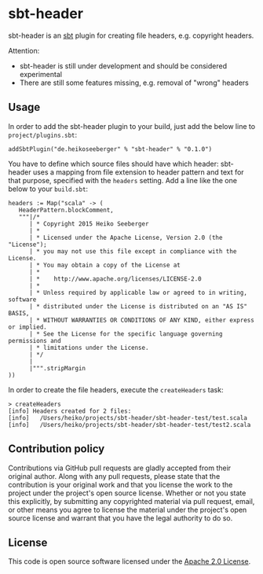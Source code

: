 # sbt-header #

sbt-header is an [sbt](http://www.scala-sbt.org) plugin for creating file headers, e.g. copyright headers.

Attention:
- sbt-header is still under development and should be considered experimental
- There are still some features missing, e.g. removal of "wrong" headers

## Usage

In order to add the sbt-header plugin to your build, just add the below line to `project/plugins.sbt`:

```
addSbtPlugin("de.heikoseeberger" % "sbt-header" % "0.1.0")
```

You have to define which source files should have which header: sbt-header uses a mapping from file extension to
header pattern and text for that purpose, specified with the `headers` setting. Add a line like the one below
to your `build.sbt`:

```
headers := Map("scala" -> (
   HeaderPattern.blockComment,
   """|/*
      | * Copyright 2015 Heiko Seeberger
      | *
      | * Licensed under the Apache License, Version 2.0 (the "License");
      | * you may not use this file except in compliance with the License.
      | * You may obtain a copy of the License at
      | *
      | *    http://www.apache.org/licenses/LICENSE-2.0
      | *
      | * Unless required by applicable law or agreed to in writing, software
      | * distributed under the License is distributed on an "AS IS" BASIS,
      | * WITHOUT WARRANTIES OR CONDITIONS OF ANY KIND, either express or implied.
      | * See the License for the specific language governing permissions and
      | * limitations under the License.
      | */
      |
      |""".stripMargin
))
```

In order to create the file headers, execute the `createHeaders` task:

```
> createHeaders
[info] Headers created for 2 files:
[info]   /Users/heiko/projects/sbt-header/sbt-header-test/test.scala
[info]   /Users/heiko/projects/sbt-header/sbt-header-test/test2.scala
```

## Contribution policy ##

Contributions via GitHub pull requests are gladly accepted from their original author. Along with any pull requests, please state that the contribution is your original work and that you license the work to the project under the project's open source license. Whether or not you state this explicitly, by submitting any copyrighted material via pull request, email, or other means you agree to license the material under the project's open source license and warrant that you have the legal authority to do so.

## License ##

This code is open source software licensed under the [Apache 2.0 License]("http://www.apache.org/licenses/LICENSE-2.0.html").
